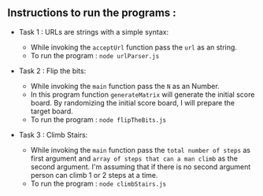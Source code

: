 ## Instructions to run the programs :


* Task 1 : URLs are strings with a simple syntax:
    * While invoking the `acceptUrl` function pass the `url` as an string.
    * To run the program : `node urlParser.js`

* Task 2 : Flip the bits:
    * While invoking the `main` function pass the `N` as an Number.
    * In this program function `generateMatrix` will generate the initial score board. By randomizing the initial score board, I will prepare the target board.
    * To run the program : `node flipTheBits.js`


* Task 3 : Climb Stairs:
    * While invoking the `main` function pass the `total number of steps` as first argument and `array of steps that can a man climb` as the    second argument. I'm assuming that if there is no second argument person can climb 1 or 2 steps at a time.
    * To run the program : `node climbStairs.js `
